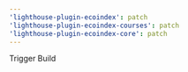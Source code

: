 ```yaml
---
'lighthouse-plugin-ecoindex': patch
'lighthouse-plugin-ecoindex-courses': patch
'lighthouse-plugin-ecoindex-core': patch
---
```


Trigger Build
